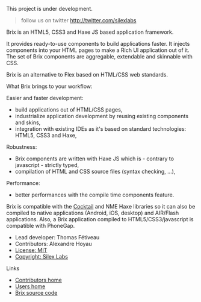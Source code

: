 This project is under development. 
> follow us on twitter http://twitter.com/silexlabs

Brix is an HTML5, CSS3 and Haxe JS based application framework.

It provides ready-to-use components to build applications faster.
It injects components into your HTML pages to make a Rich UI application out of it.
The set of Brix components are aggregable, extendable and skinnable with CSS.

Brix is an alternative to Flex based on HTML/CSS web standards.

What Brix brings to your workflow:

Easier and faster development:
- build applications out of HTML/CSS pages,
- industrialize application development by reusing existing components and skins,
- integration with existing IDEs as it's based on standard technologies: HTML5, CSS3 and Haxe,

Robustness:
- Brix components are written with Haxe JS which is - contrary to javascript - strictly typed,
- compilation of HTML and CSS source files (syntax checking, ...),

Performance:
- better performances with the compile time components feature.

Brix is compatible with the <a href="http://www.silexlabs.org/groups/labs/cocktail/">Cocktail</a> and NME Haxe libraries so it can also be compiled to native applications (Android, iOS, desktop) and AIR/Flash applications. Also, a Brix application compiled to HTML5/CSS3/javascript is compatible with PhoneGap.

<ul>
<li>Lead developer: Thomas Fétiveau</li>
<li>Contributors: Alexandre Hoyau</li>
<li><a href="http://www.silexlabs.org/labs/brix-licensing/">License: MIT</a></li>
<li><a href="http://www.silexlabs.org">Copyright: Silex Labs</a></li>
</ul>

Links

<ul>
<li><a href="http://www.silexlabs.org/groups/brix/contributors/">Contributors home</a></li>
<li><a href="http://www.silexlabs.org/groups/brix/users/">Users home</a></li>
<li><a href="https://github.com/silexlabs/Brix">Brix source code</a></li>
</ul>